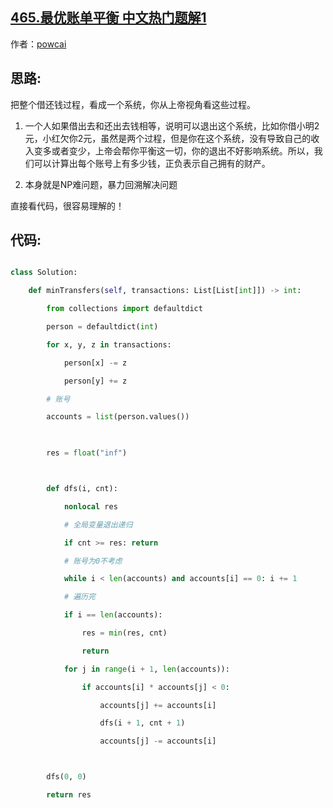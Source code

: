 ## [465.最优账单平衡 中文热门题解1](https://leetcode.cn/problems/optimal-account-balancing/solutions/100000/bao-li-hui-su-by-powcai)

作者：[powcai](https://leetcode.cn/u/powcai)
## 思路:

把整个借还钱过程，看成一个系统，你从上帝视角看这些过程。

1. 一个人如果借出去和还出去钱相等，说明可以退出这个系统，比如你借小明2元，小红欠你2元，虽然是两个过程，但是你在这个系统，没有导致自己的收入变多或者变少，上帝会帮你平衡这一切，你的退出不好影响系统。所以，我们可以计算出每个账号上有多少钱，正负表示自己拥有的财产。
2. 本身就是NP难问题，暴力回溯解决问题

直接看代码，很容易理解的！

## 代码:

```python
class Solution:
    def minTransfers(self, transactions: List[List[int]]) -> int:
        from collections import defaultdict
        person = defaultdict(int)
        for x, y, z in transactions:
            person[x] -= z
            person[y] += z
        # 账号
        accounts = list(person.values())
       
        res = float("inf")

        def dfs(i, cnt):
            nonlocal res
            # 全局变量退出递归
            if cnt >= res: return 
            # 账号为0不考虑
            while i < len(accounts) and accounts[i] == 0: i += 1
            # 遍历完
            if i == len(accounts):
                res = min(res, cnt)
                return
            for j in range(i + 1, len(accounts)):
                if accounts[i] * accounts[j] < 0:
                    accounts[j] += accounts[i]
                    dfs(i + 1, cnt + 1)
                    accounts[j] -= accounts[i]

        dfs(0, 0)
        return res
```

